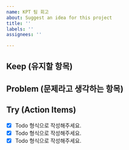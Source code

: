 ```yaml
---
name: KPT 팀 회고
about: Suggest an idea for this project
title: ''
labels: ''
assignees: ''

---
```


## Keep (유지할 항목)

## Problem (문제라고 생각하는 항목)

## Try (Action Items)
* [x]  Todo 형식으로 작성해주세요.
* [x]  Todo 형식으로 작성해주세요.
* [x]  Todo 형식으로 작성해주세요.
